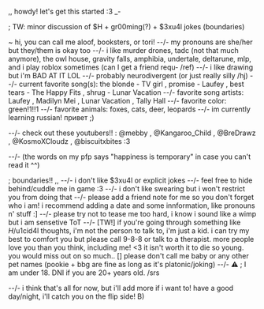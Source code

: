 ,, howdy! let's get this started :3 _-

; TW: minor discussion of $H + gr00ming(?) + $3xu4l jokes (boundaries)

~ hi, you can call me aloof, booksters, or tori!
--/- my pronouns are she/her but they/them is okay too
--/- i like murder drones, tadc (not that much anymore), the owl house, gravity falls, amphibia, undertale, deltarune, mlp, and i play roblox sometimes (can I get a friend requ- /ref)
--/- i like drawing but i'm BAD AT IT LOL
--/- probably neurodivergent (or just really silly /hj)
--/- current favorite song(s): the blonde - TV girl , promise - Laufey , best tears - The Happy Fits , shrug - Lunar Vacation
--/- favorite song artists: Laufey , Madilyn Mei , Lunar Vacation , Tally Hall
--/- favorite color: green!1!!1
--/- favorite animals: foxes, cats, deer, leopards
--/- im currently learning russian! привет ;)

--/- check out these youtubers!! : @mebby , @Kangaroo_Child , @BreDrawz , @KosmoXCloudz , @biscuitxbites :3

--/- (the words on my pfp says "happiness is temporary" in case you can't read it ^^)

; boundaries!! ,,
--/- i don't like $3xu4l or explicit jokes
--/- feel free to hide behind/cuddle me in game :3
--/- i don't like swearing but i won't restrict you from doing that
--/- please add a friend note for me so you don't forget who i am! i recommend adding a date and some innformation, like pronouns n' stuff :]
--/- please try not to tease me too hard, i know i sound like a wimp but i am sensetive ToT
--/- [TW!] if you're going through something like $H/$u1cid4l thoughts, i'm not the person to talk to, i'm just a kid. i can try my best to comfort you but please call 9-8-8 or talk to a  therapist. more people love you than you think, including me! <3 it isn't worth it to die so young. you would miss out on so much.. []
please don't call me baby or any other pet names (pookie + bbg are fine as long as it's platonic/joking)
--/- ⚠️ ; I am under 18. DNI if you are 20+ years old. /srs

--/- i think that's all for now, but i'll add more if i want to! have a good day/night, i'll catch you on the flip side! B)

<!---
2al00f/2al00f is a ✨ special ✨ repository because its `README.md` (this file) appears on your GitHub profile.
You can click the Preview link to take a look at your changes.
--->
